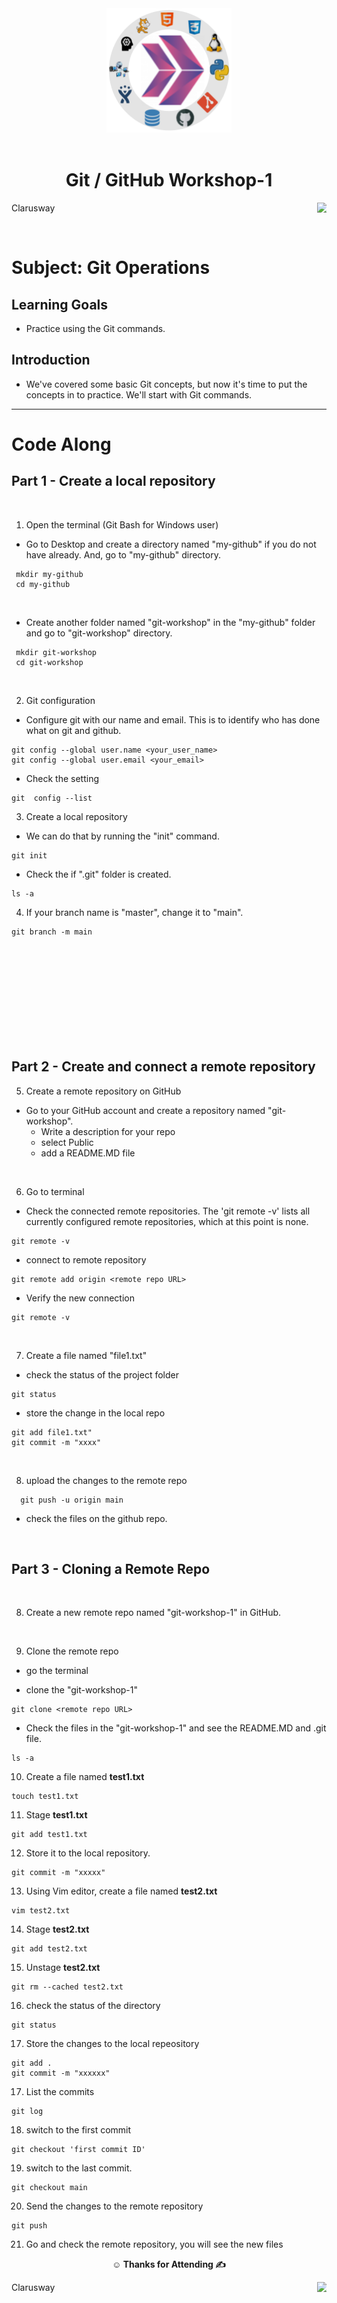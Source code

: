 
<center><img src="https://github.com/aaron-clarusway/fullstack/blob/master/itf-logo.png?raw=true"  alt="alt text" width="200"/></center>
<br>

<center><h1> Git / GitHub Workshop-1</h1></center>
<p>Clarusway<img align="right"
  src="https://secure.meetupstatic.com/photos/event/3/1/b/9/600_488352729.jpeg"  width="15px"></p>
<br>


# Subject: Git Operations

## Learning Goals

* Practice using the Git commands.

## Introduction

- We've covered some basic  Git concepts, but now it's time to put the
concepts in to practice. We'll start with Git commands.


<hr>

# Code Along



## Part 1 - Create a local repository

<br>

1.  Open the terminal (Git Bash for Windows user) 

 - Go to Desktop and create a directory named "my-github" if you do not have already. And, go to "my-github" directory.

```
 mkdir my-github
 cd my-github
```
<br> 

- Create another folder named "git-workshop" in the "my-github" folder and go to "git-workshop" directory.
```
 mkdir git-workshop
 cd git-workshop
```

<br> 

2. Git configuration

-  Configure git with our name and email. This is to identify who has done what on git and github.

```
git config --global user.name <your_user_name>
git config --global user.email <your_email>
```
   -  Check the setting

```
git  config --list 
```

3.  Create a local repository

-  We can do that by running the "init" command.
```
git init
```


- Check the if ".git" folder is created.

```
ls -a
```

4. If your branch name is "master", change it to "main".

```
git branch -m main
```

<br><br><br><br><br><br><br><br><br>


## Part 2 - Create and connect a remote repository

5.  Create a remote repository on GitHub

- Go to your GitHub account and create a repository named "git-workshop".
   - Write a description for your repo
   - select Public
   - add a README.MD file

<br>

6. Go to terminal 


- Check the connected remote repositories. The 'git remote -v' lists all currently configured remote repositories, which at this point is none.

```
git remote -v
```

- connect to remote repository

```
git remote add origin <remote repo URL>
```
- Verify the new connection


```
git remote -v
```


<br>

7. Create a file named "file1.txt"

- check the status of the project folder

```
git status
```

-  store the change in the local repo

```
git add file1.txt"
git commit -m "xxxx"
```


<br>

8.  upload the changes to the remote repo
```
  git push -u origin main
```
-  check the files on the github repo. 


<br>


## Part 3 - Cloning a Remote Repo
<br>

8. Create a new remote repo named "git-workshop-1" in GitHub.
<br>

9.   Clone the remote repo

- go the terminal

- clone the "git-workshop-1"

```
git clone <remote repo URL>
```

- Check the files in the "git-workshop-1" and see the README.MD and .git file.

```
ls -a
```

10. Create a file named **test1.txt**

```
touch test1.txt
```

11. Stage **test1.txt**

```
git add test1.txt
```

12. Store it to the local repository.

```
git commit -m "xxxxx"
```

13. Using Vim editor, create a file named **test2.txt** 

```
vim test2.txt
```
14. Stage **test2.txt**

```
git add test2.txt
```

15. Unstage **test2.txt**

```
git rm --cached test2.txt

```
16. check the status of the directory

```
git status
```
17. Store the changes to the local repeository


```
git add .
git commit -m "xxxxxx"
```

17. List the commits

```
git log
```
18. switch to the first commit

```
git checkout 'first commit ID'
```
19. switch to the last commit.

```
git checkout main
```


20. Send the changes to the remote repository

```
git push
```

21. Go and check the remote repository, you will see the new files


**<p align="center">&#9786; Thanks for Attending &#9997;</p>**

<p>Clarusway<img align="right"
  src="https://secure.meetupstatic.com/photos/event/3/1/b/9/600_488352729.jpeg"  width="15px"></p>